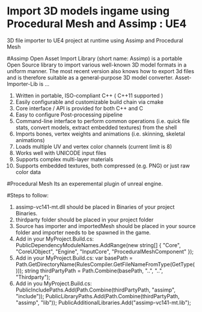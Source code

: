 # Import 3D models ingame using Procedural Mesh and Assimp : UE4
 3D file importer to UE4 project at runtime using Assimp and Procedural Mesh

#Assimp
Open Asset Import Library (short name: Assimp) is a portable Open Source library to import various well-known 3D model formats in a uniform manner. The most recent version also knows how to export 3d files and is therefore suitable as a general-purpose 3D model converter.
Asset-Importer-Lib is ...
1. Written in portable, ISO-compliant C++ ( C++11 supported )
2. Easily configurable and customizable build chain via cmake
3. Core interface / API is provided for both C++ and C
4. Easy to configure Post-processing pipeline
5. Command-line interface to perform common operations (i.e. quick file stats, convert models, extract embedded textures) from the shell
6. Imports bones, vertex weights and animations (i.e. skinning, skeletal animations)
7. Loads multiple UV and vertex color channels (current limit is 8)
8. Works well with UNICODE input files
9. Supports complex multi-layer materials
10. Supports embedded textures, both compressed (e.g. PNG) or just raw color data

#Procedural Mesh
Its an experemental plugin of unreal engine.

#Steps to follow:
1. assimp-vc141-mt.dll should be placed in Binaries of your project Binaries.
2. thirdparty folder should be placed in your project folder
3. Source has importer and importedMesh should be placed in your source folder and importer needs to be spawned in the game.
4. Add in your MyProject.Build.cs:
	PublicDependencyModuleNames.AddRange(new string[] { "Core", "CoreUObject", "Engine", "InputCore", "ProceduralMeshComponent" });
5. Add in your MyProject.Build.cs:
	var basePath = Path.GetDirectoryName(RulesCompiler.GetFileNameFromType(GetType()));
	string thirdPartyPath = Path.Combine(basePath, "..", "..", "Thirdparty");
6.  Add in you MyProject.Build.cs:
	PublicIncludePaths.Add(Path.Combine(thirdPartyPath, "assimp", "include"));
	PublicLibraryPaths.Add(Path.Combine(thirdPartyPath, "assimp", "lib"));
	PublicAdditionalLibraries.Add("assimp-vc141-mt.lib");
